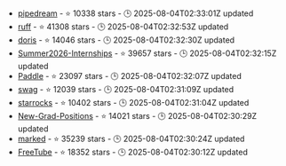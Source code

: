 - [pipedream](https://github.com/PipedreamHQ/pipedream) - ⭐ 10338 stars - 🕒 2025-08-04T02:33:01Z updated
- [ruff](https://github.com/astral-sh/ruff) - ⭐ 41308 stars - 🕒 2025-08-04T02:32:53Z updated
- [doris](https://github.com/apache/doris) - ⭐ 14046 stars - 🕒 2025-08-04T02:32:30Z updated
- [Summer2026-Internships](https://github.com/SimplifyJobs/Summer2026-Internships) - ⭐ 39657 stars - 🕒 2025-08-04T02:32:15Z updated
- [Paddle](https://github.com/PaddlePaddle/Paddle) - ⭐ 23097 stars - 🕒 2025-08-04T02:32:07Z updated
- [swag](https://github.com/swaggo/swag) - ⭐ 12039 stars - 🕒 2025-08-04T02:31:09Z updated
- [starrocks](https://github.com/StarRocks/starrocks) - ⭐ 10402 stars - 🕒 2025-08-04T02:31:04Z updated
- [New-Grad-Positions](https://github.com/SimplifyJobs/New-Grad-Positions) - ⭐ 14021 stars - 🕒 2025-08-04T02:30:29Z updated
- [marked](https://github.com/markedjs/marked) - ⭐ 35239 stars - 🕒 2025-08-04T02:30:24Z updated
- [FreeTube](https://github.com/FreeTubeApp/FreeTube) - ⭐ 18352 stars - 🕒 2025-08-04T02:30:12Z updated
